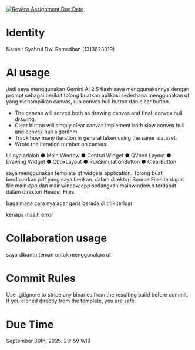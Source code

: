 [![Review Assignment Due Date](https://classroom.github.com/assets/deadline-readme-button-22041afd0340ce965d47ae6ef1cefeee28c7c493a6346c4f15d667ab976d596c.svg)](https://classroom.github.com/a/T_SwjO2j)
# Identity
Name : Syahrul Dwi Ramadhan (1313623019)

# AI usage
Jadi saya menggunakan Gemini AI 2.5 flash
saya menggunakannya dengan prompt sebagai berikut
tolong buatkan aplikasi sederhana menggunakan qt yang menampilkan canvas, run convex hull button dan clear button. 
* The canvas will served both as drawing canvas and final 
convex hull drawing. 
* Clear button will simply clear canvas
Implement both slow convex hull and convex hull algorithm
* Track how many iteration in general taken using the same 
dataset. 
* Wrote the iteration number on canvas.

UI nya adalah 
● Main Window
● Central Widget
● QVbox Layout
● Drawing Widget
● QboxLayout
● RunSimulationButton
● ClearButton

saya menggunakan template qt widgets application. Tolong buat berdasarkan pdf yang saya berikan. dalam direktori Source Files terdapat file main.cpp dan mainwindow.cpp sedangkan mainwindow.h terdapat dalam direktori Header Files.

bagaimana cara nya agar garis berada di titik terluar

kenapa masih error

# Collaboration usage
saya dibantu teman untuk menggunakan qt 

# Commit Rules
Use .gitignore to stripe any binaries from the resulting build before commit.  If you cloned directly from the template, you are safe. 

# Due Time
September 30th, 2025. 23: 59 WIB
